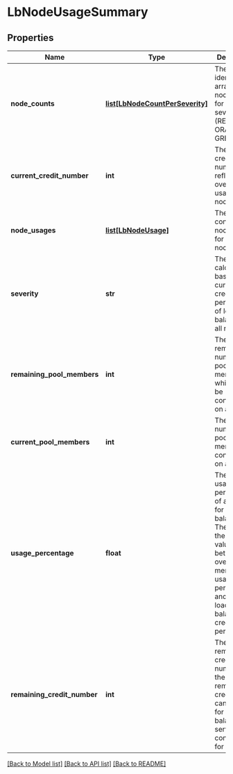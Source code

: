 # LbNodeUsageSummary

## Properties
Name | Type | Description | Notes
------------ | ------------- | ------------- | -------------
**node_counts** | [**list[LbNodeCountPerSeverity]**](LbNodeCountPerSeverity.md) | The property identifies array of node count for each severity (RED, ORANGE and GREEN).  | [optional] 
**current_credit_number** | **int** | The current credit number reflects the overall credit usage for all nodes.  | [optional] 
**node_usages** | [**list[LbNodeUsage]**](LbNodeUsage.md) | The property contains lb node usages for each node.  | [optional] 
**severity** | **str** | The severity calculation is based on current credit usage percentage of load balancer for all nodes.  | [optional] 
**remaining_pool_members** | **int** | The overall remaining number of pool members which could be configured on all nodes.  | [optional] 
**current_pool_members** | **int** | The overall number of pool members configured on all nodes.  | [optional] 
**usage_percentage** | **float** | The overall usage percentage of all nodes for load balancer. The value is the larger value between overall pool member usage percentage and overall load balancer credit usage percentage.  | [optional] 
**remaining_credit_number** | **int** | The remaining credit number is the overall remaining credits that can be used for load balancer service configuration for all nodes.  | [optional] 

[[Back to Model list]](../README.md#documentation-for-models) [[Back to API list]](../README.md#documentation-for-api-endpoints) [[Back to README]](../README.md)

